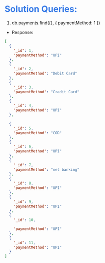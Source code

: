 <h1 style="color:#397ce7">Solution Queries:</h1>

1. db.payments.find({}, { paymentMethod: 1 })

- Response:

```json
[
  {
    "_id": 1,
    "paymentMethod": "UPI"
  },
  {
    "_id": 2,
    "paymentMethod": "Debit Card"
  },
  {
    "_id": 3,
    "paymentMethod": "Cradit Card"
  },
  {
    "_id": 4,
    "paymentMethod": "UPI"
  },

  {
    "_id": 5,
    "paymentMethod": "COD"
  },
  {
    "_id": 6,
    "paymentMethod": "UPI"
  },
  {
    "_id": 7,
    "paymentMethod": "net banking"
  },
  {
    "_id": 8,
    "paymentMethod": "UPI"
  },
  {
    "_id": 9,
    "paymentMethod": "UPI"
  },
  {
    "_id": 10,

    "paymentMethod": "UPI"
  },
  {
    "_id": 11,
    "paymentMethod": "UPI"
  }
]
```
